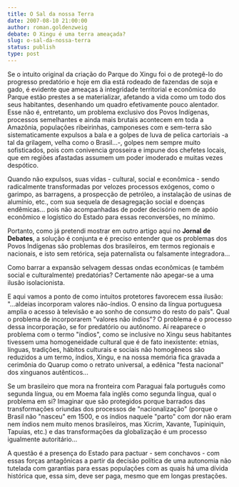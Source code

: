 ```yaml
---
title: O Sal da nossa Terra
date: 2007-08-10 21:00:00
author: roman.goldenzweig
debate: O Xingu é uma terra ameaçada?
slug: o-sal-da-nossa-terra
status: publish 
type: post
---
```


Se o intuito original da criação do Parque do Xingu foi o de protegê-lo do progresso predatório e hoje em dia está rodeado de fazendas de soja e gado, é evidente que ameaças à integridade territorial e econômica do Parque estão prestes a se materializar, afetando a vida como um todo dos seus habitantes, desenhando um quadro efetivamente pouco alentador. Esse não é, entretanto, um problema exclusivo dos Povos Indígenas, processos semelhantes e ainda mais brutais acontecem em toda a Amazônia, populações ribeirinhas, camponeses com e sem-terra são sistematicamente expulsos a bala e a golpes de luva de pelica cartoriais -a tal da grilagem, velha como o Brasil...-, golpes nem sempre muito sofisticados, pois com conivencia grosseira e impune dos chefetes locais, que em regiões afastadas assumem um poder imoderado e muitas vezes despótico.


Quando não expulsos, suas vidas - cultural, social e econômica - sendo radicalmente transformadas por velozes processos exógenos, como o garimpo, as barragens, a prospecção de petróleo, a instalação de usinas de alumínio, etc., com sua sequela de desagregação social e doenças endêmicas... pois não acompanhadas de poder decisório nem de apóio econômico e logístico do Estado para essas reconversões, no mínimo.



Portanto, como já pretendi mostrar em outro artigo aqui no **Jornal de Debates**, a solução é conjunta e é preciso entender que os problemas dos Povos Indígenas são problemas dos brasileiros, em termos regionais e nacionais, e isto sem retórica, seja paternalista ou falsamente integradora...


Como barrar a expansão selvagem dessas ondas econômicas (e também social e culturalmente) predatórias? Certamente não apegar-se a uma ilusão isolacionista.


E aqui vamos a ponto de como intuitos protetores favorecem essa ilusão: "...aldeias incorporam valores não-índios. O ensino da língua portuguesa amplia o acesso à televisão e ao sonho de consumo do resto do país". Qual o problema de incorporarem "valores não índios"? O problema é o processo dessa incorporação, se for predatório ou autônomo. Aí reaparece o problema com o termo "índios", como se inclusive no Xingu seus habitantes tivessem uma homogeneidade cultural que é de fato inexistente: etnias, línguas, tradições, hábitos culturais e sociais não homogêneos são reduzidos a um termo, índios, Xingu, e na nossa memória fica gravada a cerimônia do Quarup como o retrato universal, a edênica "festa nacional" dos xinguanos autênticos...


Se um brasileiro que mora na fronteira com Paraguai fala português como segunda língua, ou em Moema fala inglês como segunda língua, qual o problema em si? Imaginar que são protegidos porque barrados das transformações oriundas dos processos de "nacionalização" (porque o Brasil não "nasceu" em 1500, e os índios naquele "parto" com dor não eram nem índios nem muito menos brasileiros, mas Xicrim, Xavante, Tupiniquin, Tapuias, etc.) e das transformações da globalização é um processo igualmente autoritário...


A questão é a presença do Estado para pactuar - sem conchavos - com essas forças antagônicas a partir da decisão política de uma autonomia não tutelada com garantias para essas populações com as quais há uma dívida histórica que, essa sim, deve ser paga, mesmo que em longas prestações. 


